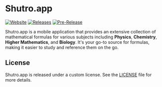 # Shutro.app

[![Website](https://img.shields.io/badge/Website-Shutro.app-brightgreen)](https://shutro.netlify.app)
[![Releases](https://img.shields.io/github/v/release/Omnyrix/Shutro.App.svg)](https://github.com/Omnyrix/Shutro.App/releases)
[![Pre-Release](https://img.shields.io/badge/pre--release-v0.0.2--beta1-blue)](https://github.com/Omnyrix/Shutro.App/releases/tag/v0.0.2-beta-1)

Shutro.app is a mobile application that provides an extensive collection of mathematical formulas for various subjects including **Physics**, **Chemistry**, **Higher Mathematics**, and **Biology**. It's your go-to source for formulas, making it easier to study and reference them on the go.

## License

Shutro.app is released under a custom license. See the [LICENSE](LICENSE) file for more details.

